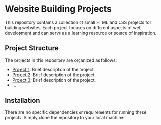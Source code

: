# Website Building Projects

This repository contains a collection of small HTML and CSS projects for building websites. Each project focuses on different aspects of web development and can serve as a learning resource or source of inspiration.

## Project Structure

The projects in this repository are organized as follows:

- [Project 1](project1/): Brief description of the project.
- [Project 2](project2/): Brief description of the project.
- [Project 3](project3/): Brief description of the project.
- ...

## Installation

There are no specific dependencies or requirements for running these projects. Simply clone the repository to your local machine:


